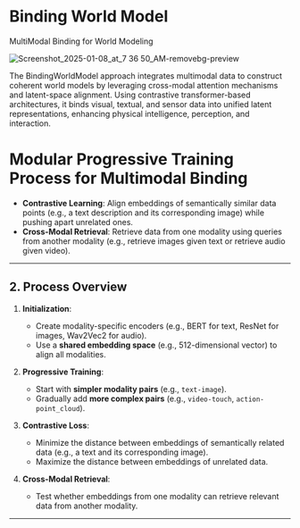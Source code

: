 # Binding World Model
MultiModal Binding for World Modeling

![Screenshot_2025-01-08_at_7 36 50_AM-removebg-preview](https://github.com/user-attachments/assets/42b0dbb8-8ffb-4a25-87d5-37d6025cecf8)


The BindingWorldModel approach integrates multimodal data to construct coherent world models by leveraging cross-modal attention mechanisms and latent-space alignment. Using contrastive transformer-based architectures, it binds visual, textual, and sensor data into unified latent representations,  enhancing physical intelligence, perception, and interaction. 


# Modular Progressive Training Process for Multimodal Binding

- **Contrastive Learning**: Align embeddings of semantically similar data points (e.g., a text description and its corresponding image) while pushing apart unrelated ones.
- **Cross-Modal Retrieval**: Retrieve data from one modality using queries from another modality (e.g., retrieve images given text or retrieve audio given video).

---

## 2. Process Overview
1. **Initialization**:
   - Create modality-specific encoders (e.g., BERT for text, ResNet for images, Wav2Vec2 for audio).
   - Use a **shared embedding space** (e.g., 512-dimensional vector) to align all modalities.

2. **Progressive Training**:
   - Start with **simpler modality pairs** (e.g., `text-image`).
   - Gradually add **more complex pairs** (e.g., `video-touch`, `action-point_cloud`).

3. **Contrastive Loss**:
   - Minimize the distance between embeddings of semantically related data (e.g., a text and its corresponding image).
   - Maximize the distance between embeddings of unrelated data.

4. **Cross-Modal Retrieval**:
   - Test whether embeddings from one modality can retrieve relevant data from another modality.

---
